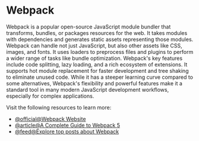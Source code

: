 # Webpack

Webpack is a popular open-source JavaScript module bundler that transforms, bundles, or packages resources for the web. It takes modules with dependencies and generates static assets representing those modules. Webpack can handle not just JavaScript, but also other assets like CSS, images, and fonts. It uses loaders to preprocess files and plugins to perform a wider range of tasks like bundle optimization. Webpack's key features include code splitting, lazy loading, and a rich ecosystem of extensions. It supports hot module replacement for faster development and tree shaking to eliminate unused code. While it has a steeper learning curve compared to some alternatives, Webpack's flexibility and powerful features make it a standard tool in many modern JavaScript development workflows, especially for complex applications.

Visit the following resources to learn more:

- [@official@Webpack Website](https://webpack.js.org/)
- [@article@A Complete Guide to Webpack 5](https://www.valentinog.com/blog/webpack)
- [@feed@Explore top posts about Webpack](https://app.daily.dev/tags/webpack?ref=roadmapsh)
